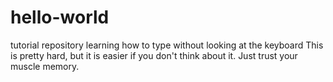 # hello-world
tutorial repository
learning how to type without looking at the keyboard
This is pretty hard, but it is easier if you don't think about it.  Just trust your muscle memory.
